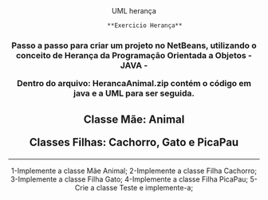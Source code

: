 <html>
	<head><title>ExerciciosJavaPOO</title></head>
<body>
<html>
	<center>
			UML herança

			**Exercicio Herança**  
<h3>Passo a passo para criar um projeto no NetBeans, utilizando o conceito de Herança da Programação Orientada a Objetos - JAVA - <p>
	Dentro do arquivo: HerancaAnimal.zip contém o código em java e a UML para ser seguida.</h3><p>
<h2>Classe Mãe: Animal<p>
	Classes Filhas: Cachorro, Gato e PicaPau</h2> 
<hr>
		1-Implemente a classe Mãe Animal;
		2-Implemente a classe Filha Cachorro;
		3-Implemente a classe Filha Gato;
		4-Implemente a classe Filha PicaPau;
		5-Crie a classe Teste e implemente-a;
</center>
</body>
</html>
